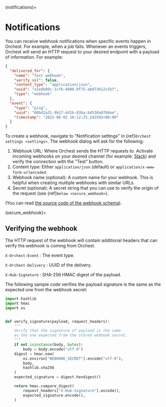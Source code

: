 (notifications)=

# Notifications

You can receive webhook notifications when specific events happen in Orchest. For example, when a job fails. Whenever an events triggers, Orchest will send an HTTP request to your desired endpoint with a payload of information. For example:

```json
{
  "delivered_for": {
    "name": "Test webhook",
    "verify_ssl": false,
    "content_type": "application/json",
    "uuid": "a1edb89c-1cfb-4086-8f75-ab073612c5bf",
    "type": "webhook"
  },
  "event": {
    "type": "ping",
    "uuid": "08bd2a31-9b17-4d1b-83ba-b4538a970dee",
    "timestamp": "2022-06-02 16:12:25.242592+00:00"
  }
}
```

To create a webhook, navigate to "Notification settings" in {ref}`Orchest settings <settings>`. The webhook dialog will ask for the following:

1. Webhook URL: Where Orchest sends the HTTP requests to. Activate incoming webhooks on your desired channel (for example: [Slack]) and verify the connection with the "Test" button.
1. Content type: Either `application/json` (default) or `application/x-www-form-urlencoded`.
1. Webhook name (optional): A custom name for your webhook. This is helpful when creating multiple webhooks with similar URLs.
1. Secret (optional): A secret string that you can use to verify the origin of the request (see {ref}`below <secure_webhook>`).

[Slack]: https://slack.com/intl/en-gb/help/articles/115005265063-Incoming-webhooks-for-Slack

(You can read [the source code of the webhook schema]).

[the source code of the webhook schema]: https://github.com/orchest/orchest/blob/v2022.06.2/services/orchest-api/app/app/schema.py#L885-L905

(secure_webhook)=

## Verifying the webhook

The HTTP request of the webhook will contain additional headers that can verify the webhook is coming from Orchest.

`X-Orchest-Event`
: The event type.

`X-Orchest-Delivery`
: UUID of the delivery.

`X-Hub-Signature`
: SHA-256 HMAC digest of the payload.

The following sample code verifies the payload signature is the same as the expected one from the webhook secret:

```python
import hashlib
import hmac
import os


def verify_signature(payload, request_headers):
    """
    Verify that the signature of payload is the same
    as the one expected from the stored webhook secret.
    """
    if not isinstance(body, bytes):
        body = body.encode("utf-8")
    digest = hmac.new(
        os.environ["WEBHOOK_SECRET"].encode("utf-8"),
        body,
        hashlib.sha256
    )
    expected_signature = digest.hexdigest()

    return hmac.compare_digest(
        request_headers["X-Hub-Signature"].encode(),
        expected_signature.encode(),
    )
```
